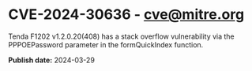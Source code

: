 # CVE-2024-30636 - cve@mitre.org

Tenda F1202 v1.2.0.20(408) has a stack overflow vulnerability via the PPPOEPassword parameter in the formQuickIndex function.

**Publish date:** 2024-03-29

